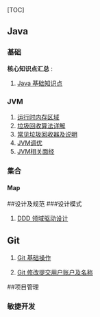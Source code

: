 

[TOC]
## Java 
### 基础 
**核心知识点汇总** : 
1. [Java 基础知识点](docs/java/basics/java-base-one.md)

### JVM
1. [运行时内存区域](docs/java/jvm/java-jvm-runtime-area.md)
2. [垃圾回收算法详解](docs/java/jvm/java-jvm-gc-detail.md)
3. [常见垃圾回收器及说明](docs/java/jvm/java-jvm-gc-normal.md)
4. [JVM调优](docs/java/jvm/java-jvm-tuning.md)
5. [JVM相关面经](docs/java/jvm/java-jvm-interview.md)

### 集合
#### Map



##设计及规范
###设计模式
1. [DDD 领域驱动设计](docs/designMode/DDD/designMode-DDD-one.md)

## Git

1. [Git 基础操作](docs/git/basics/git-base-op-one.md)

2. [Git 修改提交用户账户及名称](docs/git/basics/git-change-user.md)


##项目管理
### 敏捷开发